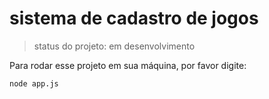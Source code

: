 <h1>sistema de cadastro de jogos</h1>

> status do projeto: em desenvolvimento

Para rodar esse projeto em sua máquina, por favor digite: 

````
node app.js
````
